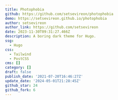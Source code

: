 ```yaml
---
title: Photophobia
github: https://github.com/setsevireon/photophobia
demo: https://setsevireon.github.io/photophobia
author: setsevireon
author_link: https://github.com/setsevireon
date: 2023-11-30T09:31:27.466Z
description: A boring dark theme for Hugo.
ssg:
  - Hugo
css:
  - Tailwind
  - PostCSS
cms: []
category: []
draft: false
publish_date: '2021-07-20T16:46:27Z'
update_date: '2024-05-01T21:28:45Z'
github_star: 24
github_fork: 6
---
```

